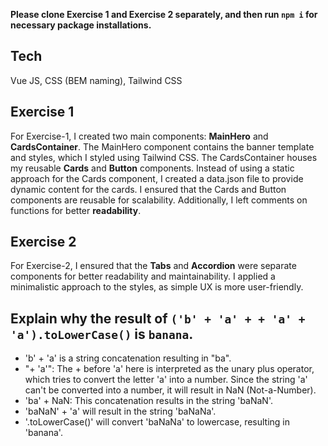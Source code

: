 **Please clone Exercise 1 and Exercise 2 separately, and then run `npm i` for necessary package installations.**

Tech
---
Vue JS, CSS (BEM naming), Tailwind CSS

Exercise 1
---

For Exercise-1, I created two main components: **MainHero** and **CardsContainer**. The MainHero component contains the banner template and styles, which I styled using Tailwind CSS. The CardsContainer houses my reusable **Cards** and **Button** components. Instead of using a static approach for the Cards component, I created a data.json file to provide dynamic content for the cards. I ensured that the Cards and Button components are reusable for scalability. Additionally, I left comments on functions for better **readability**.

Exercise 2
---
For Exercise-2, I ensured that the **Tabs** and **Accordion** were separate components for better readability and maintainability. I applied a minimalistic approach to the styles, as simple UX is more user-friendly.

Explain why the result of `('b' + 'a' + + 'a' + 'a').toLowerCase()` is `banana`.
---
* 'b' + 'a' is a string concatenation resulting in "ba".
* "+ 'a'": The + before 'a' here is interpreted as the unary plus operator, which tries to convert the letter 'a' into a number. Since the string 'a' can't be converted into a number, it will result in NaN (Not-a-Number).
* 'ba' + NaN: This concatenation results in the string 'baNaN'.
* 'baNaN' + 'a' will result in the string 'baNaNa'.
* '.toLowerCase()' will convert 'baNaNa' to lowercase, resulting in 'banana'.
